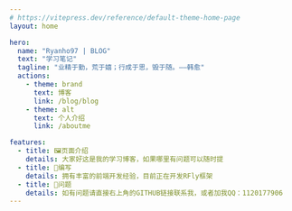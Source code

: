```yaml
---
# https://vitepress.dev/reference/default-theme-home-page
layout: home

hero:
  name: "Ryanho97 | BLOG"
  text: "学习笔记"
  tagline: "业精于勤，荒于嬉；行成于思，毁于随。——韩愈"
  actions:
    - theme: brand
      text: 博客
      link: /blog/blog
    - theme: alt
      text: 个人介绍
      link: /aboutme

features:
  - title: 🖼页面介绍
    details: 大家好这是我的学习博客，如果哪里有问题可以随时提
  - title: 🎈编写
    details: 拥有丰富的前端开发经验，目前正在开发RFly框架
  - title: 🎉问题
    details: 如有问题请直接右上角的GITHUB链接联系我，或者加我QQ：1120177906
---
```


